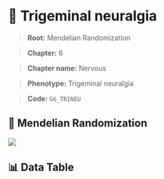 # 🧪 Trigeminal neuralgia

> **Root:** Mendelian Randomization

> **Chapter:** 6  

> **Chapter name:** Nervous

> **Phenotype:** Trigeminal neuralgia  

> **Code:** `G6_TRINEU`

## 🧬 Mendelian Randomization  

<img src="/MR/Figures/Forward/G6_TRINEU.png"/>

## 📊 Data Table

<CsvTableMRF src="/public/MR/Data/Forward/G6_TRINEU.csv"/>
